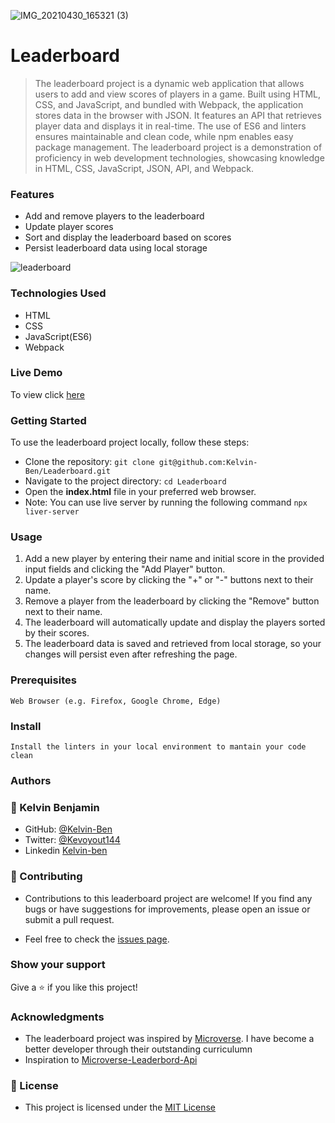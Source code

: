 ![IMG_20210430_165321 (3)](https://github.com/Kelvin-Ben/Leaderboard/assets/85459676/85a3ddc6-2775-4746-9600-eb2a7adb974c)

# Leaderboard

>The leaderboard project is a dynamic web application that allows users to add and view scores of players in a game. Built using HTML, CSS, and JavaScript, and bundled with Webpack, the application stores data in the browser with JSON. It features an API that retrieves player data and displays it in real-time. The use of ES6 and linters ensures maintainable and clean code, while npm enables easy package management. The leaderboard project is a demonstration of proficiency in web development technologies, showcasing knowledge in HTML, CSS, JavaScript, JSON, API, and Webpack.

### Features
- Add and remove players to the leaderboard
- Update player scores
- Sort and display the leaderboard based on scores
- Persist leaderboard data using local storage

![leaderboard](https://github.com/Kelvin-Ben/Leaderboard/assets/85459676/f94103cc-df95-4b21-856d-bef1cee2c00c)

### Technologies Used

- HTML
- CSS
- JavaScript(ES6)
- Webpack

### Live Demo

To view click [here](https://fastidious-quokka-20f996.netlify.app/)

### Getting Started
To use the leaderboard project locally, follow these steps:
- Clone the repository: ```git clone git@github.com:Kelvin-Ben/Leaderboard.git```
- Navigate to the project directory: ```cd Leaderboard```
- Open the **index.html** file in your preferred web browser.
- Note: You can use live server by running the following command ```npx liver-server```

### Usage
1. Add a new player by entering their name and initial score in the provided input fields and clicking the "Add Player" button.
2. Update a player's score by clicking the "+" or "-" buttons next to their name.
3. Remove a player from the leaderboard by clicking the "Remove" button next to their name.
4. The leaderboard will automatically update and display the players sorted by their scores.
5. The leaderboard data is saved and retrieved from local storage, so your changes will persist even after refreshing the page.

### Prerequisites
    Web Browser (e.g. Firefox, Google Chrome, Edge)

### Install
    Install the linters in your local environment to mantain your code clean 

### Authors

### 👤 Kelvin Benjamin

- GitHub: [@Kelvin-Ben](https://github.com/Kelvin-Ben)
- Twitter: [@Kevoyout144](https://twitter.com/kevoyout144)
- Linkedin [Kelvin-ben](https://www.linkedin.com/in/kelvin-ben-323043173/)


### 🤝 Contributing

- Contributions to this leaderboard project are welcome! If you find any bugs or have suggestions for improvements, please open an issue or submit a pull request.

- Feel free to check the [issues page](https://github.com/Kelvin-Ben/Leaderboard/issues).

### Show your support

Give a ⭐️ if you like this project!

### Acknowledgments

- The leaderboard project was inspired by [Microverse](https://www.microverse.org/). I have become a better developer through their outstanding curriculumn
- Inspiration to [Microverse-Leaderbord-Api](https://www.notion.so/microverse/Leaderboard-API-service-24c0c3c116974ac49488d4eb0267ade3)

### 📝 License
- This project is licensed under the [MIT License](https://mit-license.org/)

